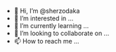 - 👋 Hi, I’m @sherzodaka
- 👀 I’m interested in ...
- 🌱 I’m currently learning ...
- 💞️ I’m looking to collaborate on ...
- 📫 How to reach me ...

<!---
sherzodaka/sherzodaka is a ✨ special ✨ repository because its `README.md` (this file) appears on your GitHub profile.
You can click the Preview link to take a look at your changes.
--->
